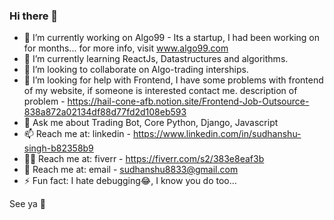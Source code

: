 ### Hi there 👋

- 🔭 I’m currently working on Algo99 - Its a startup, I had been working on for months... for more info, visit www.algo99.com
- 🌱 I’m currently learning ReactJs, Datastructures and algorithms.
- 👯 I’m looking to collaborate on Algo-trading interships.
- 🤔 I’m looking for help with Frontend, I have some problems with frontend of my website, if someone is interested contact me. description of problem - https://hail-cone-afb.notion.site/Frontend-Job-Outsource-838a872a02134df88d77fd2d108eb593
- 💬 Ask me about Trading Bot, Core Python, Django, Javascript
- 📫 Reach me at: linkedin - https://www.linkedin.com/in/sudhanshu-singh-b82358b9 
- 👷🏻 Reach me at: fiverr  -  https://fiverr.com/s2/383e8eaf3b 
- 📧 Reach me at: email -  sudhanshu8833@gmail.com
- ⚡ Fun fact: I hate debugging😂, I know you do too...

See ya 👋

